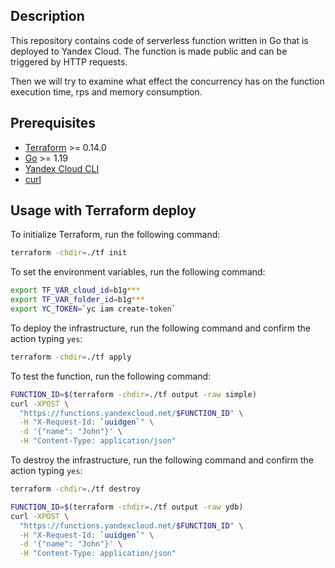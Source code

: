## Description

This repository contains code of serverless function written in Go that is deployed to Yandex Cloud.
The function is made public and can be triggered by HTTP requests.

Then we will try to examine what effect the concurrency has on the function execution time, rps and memory consumption.

## Prerequisites

* [Terraform](https://www.terraform.io/downloads.html) >= 0.14.0
* [Go](https://golang.org/doc/install) >= 1.19
* [Yandex Cloud CLI](https://cloud.yandex.ru/docs/cli/quickstart)
* [curl](https://curl.se/download.html)

## Usage with Terraform deploy

To initialize Terraform, run the following command:

```bash
terraform -chdir=./tf init
```

To set the environment variables, run the following command:

```bash
export TF_VAR_cloud_id=b1g***
export TF_VAR_folder_id=b1g***
export YC_TOKEN=`yc iam create-token`
```

To deploy the infrastructure, run the following command and confirm the action typing `yes`:

```bash
terraform -chdir=./tf apply
```

To test the function, run the following command:

```bash
FUNCTION_ID=$(terraform -chdir=./tf output -raw simple)
curl -XPOST \
  "https://functions.yandexcloud.net/$FUNCTION_ID" \
  -H "X-Request-Id: `uuidgen`" \
  -d '{"name": "John"}' \
  -H "Content-Type: application/json"
```

To destroy the infrastructure, run the following command and confirm the action typing `yes`:

```bash
terraform -chdir=./tf destroy
```


```bash
FUNCTION_ID=$(terraform -chdir=./tf output -raw ydb)
curl -XPOST \
  "https://functions.yandexcloud.net/$FUNCTION_ID" \
  -H "X-Request-Id: `uuidgen`" \
  -d '{"name": "John"}' \
  -H "Content-Type: application/json"
```